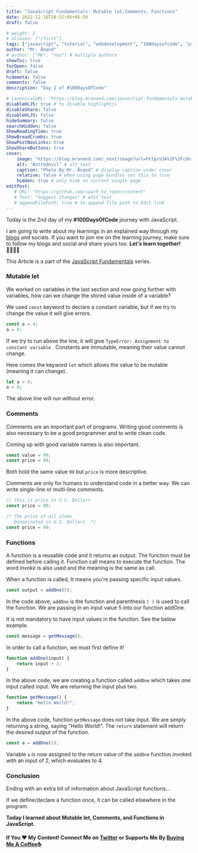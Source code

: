 ```yaml
---
title: "JavaScript Fundamentals: Mutable let,Comments, Functions"
date: 2022-12-16T16:52:05+05:30
draft: false

# weight: 2
# aliases: ["/first"]
tags: ["javascript", "tutorial", "webdevelopment", "100daysofcode", "programming", "coding"]
author: "Mr. Ånand"
# author: ["Me", "You"] # multiple authors
showToc: true
TocOpen: false
draft: false
hidemeta: false
comments: false
description: "Day 2 of #100DaysOfCode"

# canonicalURL: "https://blog.mranand.com/javascript-fundamentals-mutable-letcomments-functions"
disableHLJS: true # to disable highlightjs
disableShare: false
disableHLJS: false
hideSummary: false
searchHidden: false
ShowReadingTime: true
ShowBreadCrumbs: true
ShowPostNavLinks: true
ShowShareButtons: true
cover:
    image: "https://blog.mranand.com/_next/image?url=https%3A%2F%2Fcdn.hashnode.com%2Fres%2Fhashnode%2Fimage%2Fupload%2Fv1671172042203%2FYUKkdL1us.png%3Fw%3D1600%26h%3D840%26fit%3Dcrop%26crop%3Dentropy%26auto%3Dcompress%2Cformat%26format%3Dwebp&w=3840&q=75" # image path/url
    alt: "Astrodevil" # alt text
    caption: "Photo By Mr. Ånand" # display caption under cover
    relative: false # when using page bundles set this to true
    hidden: true # only hide on current single page
editPost:
   # URL: "https://github.com/<path_to_repo>/content"
   # Text: "Suggest Changes" # edit text
   # appendFilePath: true # to append file path to Edit link
---
```


Today is the 2nd day of my **#100DaysOfCode** journey with JavaScript.

I am going to write about my learnings in an explained way through my [blogs](https://astrodevil.hashnode.dev/) and socials. If you want to join me on the learning journey, make sure to follow my blogs and social and share yours too. **Let's learn together!🫱🏼‍🫲🏼**

This Article is a part of the [JavaScript Fundamentals](https://blog.mranand.com/series/js-fundamentals) series.

### Mutable let

We worked on variables in the last section and now going further with variables, how can we change the stored value inside of a variable?

We used `const` keyword to declare a constant variable, but if we try to change the value it will give errors.

```javascript
const a = 4;
a = 8;
```

If we try to run above the line, it will give `TypeError: Assignment to constant variable` . Constants are immutable, meaning their value cannot change.

Here comes the keyword `let` which allows the value to be mutable (meaning it can change).

```javascript
let a = 4;
a = 8;
```

The above line will run without error.

### Comments

Comments are an important part of programs. Writing good comments is also necessary to be a good programmer and to write clean code.

Coming up with good variable names is also important.

```javascript
const value = 99;
const price = 99;
```

Both hold the same value `99` but `price` is more descriptive.

Comments are only for humans to understand code in a better way. We can write single-line or multi-line comments.

```javascript
// this is price in U.S. Dollars
const price = 99;
```

```javascript
/* The price of all items
   Denominated in U.S. Dollars  */
const price = 99;
```

### Functions

A function is a reusable code and it returns an output. The function must be defined before calling it. Function call means to execute the function. The word *invoke* is also used and the meaning is the same as call.

When a function is called, It means you're passing specific input values.

```javascript
const output = addOne(5);
```

In the code above, `addOne` is the function and parenthesis `( )` is used to call the function. We are passing in an input value 5 into our function addOne.

It is not mandatory to have input values in the function. See the below example.

```javascript
const message = getMessage();
```

In order to call a function, we must first define it!

```javascript
function addOne(input) {
    return input + 2;
}
```

In the above code, we are creating a function called `addOne` which takes one input called input. We are returning the input plus two.

```javascript
function getMessage() {
    return "Hello World!";
}
```

In the above code, function `getMessage` does not take input. We are simply returning a string, saying "Hello World!". The `return` statement will return the desired output of the function.

```javascript
const a = addOne(2);
```

Variable `a` is now assigned to the return value of the `addOne` function invoked with an input of 2, which evaluates to 4.

### Conclusion

Ending with an extra bit of information about JavaScript functions...

If we define/declare a function once, it can be called elsewhere in the program.

**Today I learned about Mutable let, Comments, and Functions in JavaScript.**

#### If You ❤️ My Content! Connect Me on [Twitter](https://mobile.twitter.com/Astrodevil_) or Supports Me By [Buying Me A Coffee☕](https://www.buymeacoffee.com/Astrodevil)